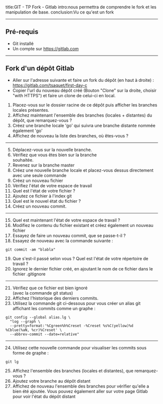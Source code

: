 title:GIT - TP Fork - Gitlab
intro:nous permettra de comprendre le fork et les manipulation de base.
conclusion:Vu ce qu'est un fork

---

## Pré-requis

- Git installé
- Un compte sur https://gitlab.com

---

## Fork d'un dépôt Gitlab

- Aller sur l'adresse suivante et faire un fork du dépôt (en haut à droite) : https://gitlab.com/tsaquet/first-day-c
- Copier l'url du nouveau dépôt créé (Bouton "Clone" sur la droite, choisir "with HTTPS") et faire un clone de celui-ci en local.

1. Placez-vous sur le dossier racine de ce dépôt puis afficher les branches locales présentes.
2. Affichez maintenant l'ensemble des branches (locales + distantes) du dépôt, que remarquez-vous ?
3. Créez une branche locale 'go' qui suivra une branche distante nommée également 'go'
4. Affichez de nouveau la liste des branches, où êtes-vous ?

---

5. Déplacez-vous sur la nouvelle branche.
6. Vérifiez que vous êtes bien sur la branche  
   souhaitée.
7. Revenez sur la branche master
8. Créez une nouvelle branche locale et placez-vous dessus directement avec une seule commande
9. Créez un nouveau fichier
10. Vérifiez l'état de votre espace de travail
11. Quel est l'état de votre fichier ?
12. Ajoutez ce fichier à l'index git
13. Quel est le nouvel état du fichier ?
14. Créez un nouveau commit.

---

15. Quel est maintenant l'état de votre espace de travail ?
16. Modifiez le contenu du fichier existant et créez également un nouveau fichier
17. Essayez de faire un nouveau commit, que se passe-t-il ?
18. Essayez de nouveau avec la commande suivante :

```shell
git commit -am "blabla"
```
19. Que s'est-il passé selon vous ? Quel est l'état de votre répertoire de travail ?
20. Ignorez le dernier fichier créé, en ajoutant le nom de ce fichier dans le fichier .gitignore

---

21. Vérifiez que ce fichier est bien ignoré  
    (avec la commande git status)
22. Affichez l'historique des derniers commits.
23. Utilisez la commande git ci-dessous pour vous créer un alias git affichant les commits comme un graphe :

```shell
git config --global alias.lg \
  "log --graph \
  --pretty=format:'%Cgreen%h%Creset -%Creset %s%C(yellow)%d %Cblue(%aN, %cr)%Creset' \
  --abbrev-commit --date=relative"
```

---

24. Utilisez cette nouvelle commande pour visualiser les commits sous forme de graphe :

```shell
git lg 
```

25. Affichez l'ensemble des branches (locales et distantes), que remarquez-vous ?
26. Ajoutez votre branche au dépôt distant
27. Affichez de nouveau l'ensemble des branches pour vérifier qu'elle a bien été ajoutée. Vous pouvez également aller sur votre page Gitlab pour voir l'état du dépôt distant
